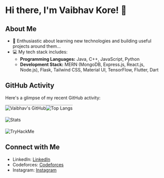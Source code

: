 # Hi there, I'm Vaibhav Kore! 👋

## About Me
- 🌱 Enthusiastic about learning new technologies and building useful projects around them...
- 💻 My tech stack includes:
  - **Programming Languages:** Java, C++, JavaScript, Python
  - **Development Stack:** MERN (MongoDB, Express.js, React.js, Node.js), Flask, Tailwind CSS, Material UI, TensorFlow, Flutter, Dart

## GitHub Activity
Here's a glimpse of my recent GitHub activity:
<div style="display: flex; flex-direction: row; align-items: flex-start">
    <div style="border-top: 2px solid #ccc;">
        <img src="https://github-readme-stats.vercel.app/api?username=Vaibhav240804&show_icons=true&theme=light" alt="Vaibhav's GitHub" />
    </div>
    <div style="border-top: 2px solid #ccc;">
        <img src="https://github-readme-stats.vercel.app/api/top-langs/?username=Vaibhav240804&layout=compact&theme=light" alt="Top Langs" />
    </div>
</div>
<div style="margin-top: 20px;">
    <img src="https://github-readme-streak-stats.herokuapp.com/?user=Vaibhav240804&" alt="Stats" />
</div>
<div style="margin-top: 20px;">
  <img src="https://tryhackme-badges.s3.amazonaws.com/vaibhav.kore.png" alt="TryHackMe">
</div>

## Connect with Me
- LinkedIn: [LinkedIn](https://www.linkedin.com/in/vaibhav-kore-9ab28922a/)
- Codeforces: [Codeforces](https://codeforces.com/profile/Vaibhav_2408)
- Instagram: [Instagram](https://www.instagram.com/vaibhav_kore24/)

